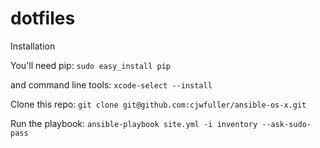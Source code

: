 # dotfiles

Installation

You'll need pip: `sudo easy_install pip`

and command line tools: `xcode-select --install`

Clone this repo: `git clone git@github.com:cjwfuller/ansible-os-x.git`

Run the playbook: `ansible-playbook site.yml -i inventory --ask-sudo-pass`
